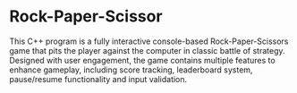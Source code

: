 # Rock-Paper-Scissor
This C++ program is a fully interactive console-based Rock-Paper-Scissors game that pits the player against the computer in classic battle of strategy. Designed with user engagement, the game contains multiple features to enhance gameplay, including score tracking, leaderboard system, pause/resume functionality and input validation.
